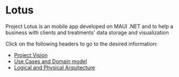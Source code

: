 # Lotus
Project Lotus is an mobile app developed on MAUI .NET and to help a business with clients and treatments' data storage and visualization

Click on the following headers to go to the desired information:
* [Project Vision](docs/Project_Vision.md)
* [Use Cases and Domain model]()
* [Logical and Physical Arquitecture]()